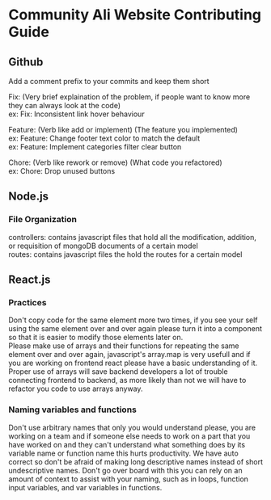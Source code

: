 # Community Ali Website Contributing Guide
## Github
Add a comment prefix to your commits and keep them short

Fix: (Very brief explaination of the problem, if people want to know more they can always look at the code) <br>
ex: Fix: Inconsistent link hover behaviour

Feature: (Verb like add or implement) (The feature you implemented)<br>
ex: Feature: Change footer text color to match the default<br>
ex: Feature: Implement categories filter clear button

Chore: (Verb like rework or remove) (What code you refactored) <br>
ex: Chore: Drop unused buttons

## Node.js
### File Organization
controllers: contains javascript files that hold all the modification, addition, or requisition of mongoDB documents of a certain model<br>
routes: contains javascript files the hold the routes for a certain model

## React.js
### Practices
Don't copy code for the same element more two times, if you see your self using the same element over and over again please turn it into a component so that it is easier to modify those elements later on. <br>
Please make use of arrays and their functions for repeating the same element over and over again, javascript's array.map is very usefull and if you are working on frontend react please have a basic understanding of it. Proper use of arrays will save backend developers a lot of trouble connecting frontend to backend, as more likely than not we will have to refactor you code to use arrays anyway.
### Naming variables and functions
Don't use arbitrary names that only you would understand please, you are working on a team and if someone else needs to work on a part that you have worked on and they can't understand what something does by its variable name or function name this hurts productivity. We have auto correct so don't be afraid of making long descriptive names instead of short undescriptive names. Don't go over board with this you can rely on an amount of context to assist with your naming, such as in loops, function input variables, and var variables in functions.
